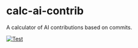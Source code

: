 # calc-ai-contrib

A calculator of AI contributions based on commits.

[![Test](https://github.com/WillBooster/calc-ai-contrib/actions/workflows/test.yml/badge.svg)](https://github.com/WillBooster/calc-ai-contrib/actions/workflows/test.yml)

